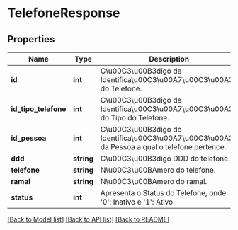 # TelefoneResponse

## Properties
Name | Type | Description | Notes
------------ | ------------- | ------------- | -------------
**id** | **int** | C\u00C3\u00B3digo de Identifica\u00C3\u00A7\u00C3\u00A3o do Telefone. | [optional] 
**id_tipo_telefone** | **int** | C\u00C3\u00B3digo de Identifica\u00C3\u00A7\u00C3\u00A3o do Tipo do Telefone. | [optional] 
**id_pessoa** | **int** | C\u00C3\u00B3digo de Identifica\u00C3\u00A7\u00C3\u00A3o da Pessoa a qual o telefone pertence. | [optional] 
**ddd** | **string** | C\u00C3\u00B3digo DDD do telefone. | [optional] 
**telefone** | **string** | N\u00C3\u00BAmero do telefone. | [optional] 
**ramal** | **string** | N\u00C3\u00BAmero do ramal. | [optional] 
**status** | **int** | Apresenta o Status do Telefone, onde: &#39;0&#39;: Inativo e &#39;1&#39;: Ativo | [optional] 

[[Back to Model list]](../README.md#documentation-for-models) [[Back to API list]](../README.md#documentation-for-api-endpoints) [[Back to README]](../README.md)


